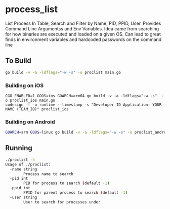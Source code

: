 # process_list
List Process In Table, Search and Filter by Name, PID, PPID, User. Provides Command Line Argumentss and Env Variables.
Idea came from searching for how binaries are executed and loaded on a given OS. 
Can lead to great finds in environment variables and hardcoded passwords on the command line

## To Build

```bash
go build -v -a -ldflags="-w -s" -o proclist main.go

```

### Building on iOS
```
CGO_ENABLED=1 GOOS=ios GOARCH=arm64 go build -v -a -ldflags="-w -s"  -o proclist_ios main.go
codesign -f -o runtime --timestamp -s "Developer ID Application: YOUR NAME (TEAM_ID)" proclist_ios
```

### Building on Android
```bash
GOARCH=arm GOOS=linux go build -v -a -ldflags="-w -s" -o proclist_android main.go
```


## Running

```bash
./proclist -h
Usage of ./proclist:
  -name string
        Process name to search
  -pid int
        PID for process to search (default -1)
  -ppid int
        PPID for parent process to search (default -1)
  -user string
        User to search for processes under
```
